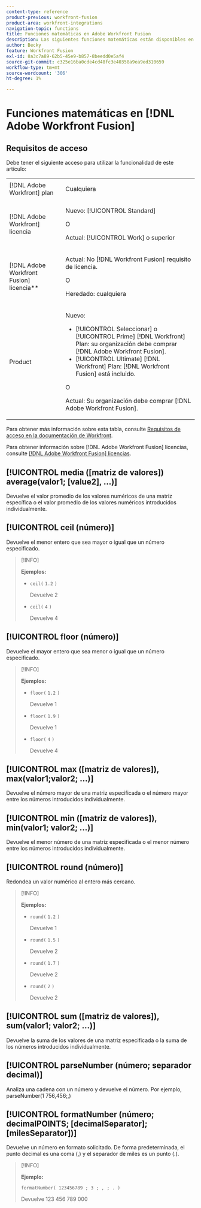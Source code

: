 ```yaml
---
content-type: reference
product-previous: workfront-fusion
product-area: workfront-integrations
navigation-topic: functions
title: Funciones matemáticas en Adobe Workfront Fusion
description: Las siguientes funciones matemáticas están disponibles en el panel de asignación de Adobe Workfront Fusion.
author: Becky
feature: Workfront Fusion
exl-id: 8a3c7a89-62b5-45e9-b857-8beedd0e5af4
source-git-commit: c325e16ba0cde4cd48fc3e40358a9ea9ed310659
workflow-type: tm+mt
source-wordcount: '306'
ht-degree: 1%

---
```


# Funciones matemáticas en [!DNL Adobe Workfront Fusion]

<!--Audited: 4/2024-->

## Requisitos de acceso

Debe tener el siguiente acceso para utilizar la funcionalidad de este artículo:

<table style="table-layout:auto"> 
 <col>  
 <col>  
 <tbody>  
  <tr>  
   <td role="rowheader">[!DNL Adobe Workfront] plan</td>  
   <td> <p>Cualquiera</p> </td>  
  </tr>  
  <tr data-mc-conditions="">  
   <td role="rowheader">[!DNL Adobe Workfront] licencia</td>  
   <td> <p>Nuevo: [!UICONTROL Standard]</p><p>O</p><p>Actual: [!UICONTROL Work] o superior</p> </td>  
  </tr>  
  <tr>  
   <td role="rowheader">[!DNL Adobe Workfront Fusion] licencia**</td>  
   <td> 
   <p>Actual: No [!DNL Workfront Fusion] requisito de licencia.</p> 
   <p>O</p> 
   <p>Heredado: cualquiera </p> 
   </td>  
  </tr>  
  <tr>  
   <td role="rowheader">Product</td>  
   <td> 
   <p>Nuevo:</p> <ul><li>[!UICONTROL Seleccionar] o [!UICONTROL Prime] [!DNL Workfront] Plan: su organización debe comprar [!DNL Adobe Workfront Fusion].</li><li>[!UICONTROL Ultimate] [!DNL Workfront] Plan: [!DNL Workfront Fusion] está incluido.</li></ul> 
   <p>O</p> 
   <p>Actual: Su organización debe comprar [!DNL Adobe Workfront Fusion].</p> 
   </td>  
  </tr> 
 </tbody>  
</table>

Para obtener más información sobre esta tabla, consulte [Requisitos de acceso en la documentación de Workfront](/help/quicksilver/administration-and-setup/add-users/access-levels-and-object-permissions/access-level-requirements-in-documentation.md).

Para obtener información sobre [!DNL Adobe Workfront Fusion] licencias, consulte [[!DNL Adobe Workfront Fusion] licencias](../../workfront-fusion/get-started/license-automation-vs-integration.md).

## [!UICONTROL media ([matriz de valores]) average(valor1; [value2], ...)]

Devuelve el valor promedio de los valores numéricos de una matriz específica o el valor promedio de los valores numéricos introducidos individualmente.

## [!UICONTROL ceil (número)]

Devuelve el menor entero que sea mayor o igual que un número especificado.

>[!INFO]
>
>**Ejemplos:**
>
>* `ceil(` `1.2` `)`
>
>   Devuelve 2
>
>* `ceil(` `4` `)`
>
>   Devuelve 4

## [!UICONTROL floor (número)]

Devuelve el mayor entero que sea menor o igual que un número especificado.

>[!INFO]
>
>**Ejemplos:**
>
>* `floor(` `1.2` `)`
>
>   Devuelve 1
>
>* `floor(` `1.9` `)`
>
>   Devuelve 1
>
>* `floor(` `4` `)`
>
>   Devuelve 4

## [!UICONTROL max ([matriz de valores]), max(valor1;valor2; ...)]

Devuelve el número mayor de una matriz especificada o el número mayor entre los números introducidos individualmente.

## [!UICONTROL min ([matriz de valores]), min(valor1; valor2; ...)]

Devuelve el menor número de una matriz especificada o el menor número entre los números introducidos individualmente.

## [!UICONTROL round (número)]

Redondea un valor numérico al entero más cercano.

>[!INFO]
>
>**Ejemplos:**
>
>* `round(` `1.2` `)`
>
>   Devuelve 1
>
>* `round(` `1.5` `)`
>
>   Devuelve 2
>
>* `round(` `1.7` `)`
>
>   Devuelve 2
> 
>* `round(` `2` `)`
>
>   Devuelve 2

## [!UICONTROL sum ([matriz de valores]), sum(valor1; valor2; ...)]

Devuelve la suma de los valores de una matriz especificada o la suma de los números introducidos individualmente.

## [!UICONTROL parseNumber (número; separador decimal)]

Analiza una cadena con un número y devuelve el número. Por ejemplo, parseNumber(1 756,456;,)

## [!UICONTROL formatNumber (número; decimalPOINTS; [decimalSeparator]; [milesSeparator])]

Devuelve un número en formato solicitado. De forma predeterminada, el punto decimal es una coma (,) y el separador de miles es un punto (.).

>[!INFO]
>
>**Ejemplo:**
>
>`formatNumber( 123456789 ; 3 ; , ; . )`
>
>Devuelve 123 456 789 000
